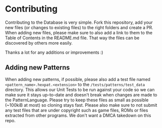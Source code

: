 # Contributing

Contributing to the Database is very simple. Fork this repository, add your new files (or changes to existing files) to the right folders and create a PR.
When adding new files, please make sure to also add a link to them to the Table of Contents in the README.md file. That way the files can be discovered by others more easily.

Thanks a lot for any additions or improvements :)

## Adding new Patterns

When adding new patterns, if possible, please also add a test file named `<pattern_name>.hexpat.<extension>` to the `/tests/patterns/test_data` directory. This allows our Unit Tests to be run against your code so we can make sure it stays up-to-date and doesn't break when changes are made to the PatternLanguage.
Please try to keep these files as small as possible (~100kiB at most) so cloning stays fast. 
Please also make sure to not submit any test files that are under copyright such as game files, ROMs or files extracted from other programs. We don't want a DMCA takedown on this repo.
